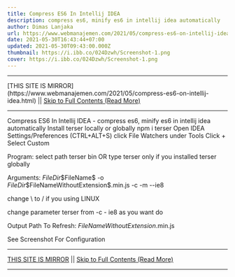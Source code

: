```yaml
---
title: Compress ES6 In Intellij IDEA
description: compress es6, minify es6 in intellij idea automatically
author: Dimas Lanjaka
url: https://www.webmanajemen.com/2021/05/compress-es6-on-intellij-idea.html
date: 2021-05-30T16:43:44+07:00
updated: 2021-05-30T09:43:00.000Z
thumbnail: https://i.ibb.co/024Dzwh/Screenshot-1.png
cover: https://i.ibb.co/024Dzwh/Screenshot-1.png
---
```


<hr/> [THIS SITE IS MIRROR](https://www.webmanajemen.com/2021/05/compress-es6-on-intellij-idea.html) || <a href="https://www.webmanajemen.com/2021/05/compress-es6-on-intellij-idea.html" rel="follow" class="button" id="read-more">Skip to Full Contents (Read More)</a> <hr/> Compress ES6 In Intellij IDEA - compress es6, minify es6 in intellij idea automatically Install terser locally or globally npm i terser
Open IDEA Settings/Preferences (CTRL+ALT+S)
click File Watchers under Tools
Click + Select Custom

Program: select path terser bin OR type terser only if you installed terser globally


Arguments: $FileDir$\$FileName$ -o $FileDir$\$FileNameWithoutExtension$.min.js -c -m --ie8



change \ to / if you using LINUX




change parameter terser from -c - ie8 as you want do



Output Path To Refresh: $FileNameWithoutExtension$.min.js

See Screenshot For Configuration <hr/> [THIS SITE IS MIRROR](https://www.webmanajemen.com/2021/05/compress-es6-on-intellij-idea.html) || <a href="https://www.webmanajemen.com/2021/05/compress-es6-on-intellij-idea.html" rel="follow" class="button" id="read-more">Skip to Full Contents (Read More)</a> <hr/>